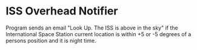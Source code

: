 # ISS Overhead Notifier

Program sends an email "Look Up. The ISS is above in the sky" if the International Space Station current location is within +5 or -5 degrees of a persons position and it is night time.
